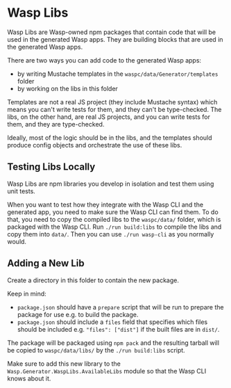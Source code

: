 # Wasp Libs

Wasp Libs are Wasp-owned npm packages that contain code that will be used in the
generated Wasp apps. They are building blocks that are used in the generated Wasp
apps.

There are two ways you can add code to the generated Wasp apps:

- by writing Mustache templates in the `waspc/data/Generator/templates` folder
- by working on the libs in this folder

Templates are not a real JS project (they include Mustache syntax) which means you
can't write tests for them, and they can't be type-checked.
The libs, on the other hand, are real JS projects, and you can write tests for them,
and they are type-checked.

Ideally, most of the logic should be in the libs, and the templates should produce
config objects and orchestrate the use of these libs.

## Testing Libs Locally

Wasp Libs are npm libraries you develop in isolation and test them using unit tests.

When you want to test how they integrate with the Wasp CLI and the generated app,
you need to make sure the Wasp CLI can find them.
To do that, you need to copy the compiled libs to the `waspc/data/` folder, which is
packaged with the Wasp CLI.
Run `./run build:libs` to compile the libs and copy them into `data/`.
Then you can use `./run wasp-cli` as you normally would.

## Adding a New Lib

Create a directory in this folder to contain the new package.

Keep in mind:

- `package.json` should have a `prepare` script that will be run to prepare
  the package for use e.g. to build the package.
- `package.json` should include a `files` field that specifies which files
  should be included e.g. `"files": ["dist"]` if the built files are in `dist/`.

The package will be packaged using `npm pack` and the resulting tarball will
be copied to `waspc/data/libs/` by the `./run build:libs` script.

Make sure to add this new library to the `Wasp.Generator.WaspLibs.AvailableLibs`
module so that the Wasp CLI knows about it.
